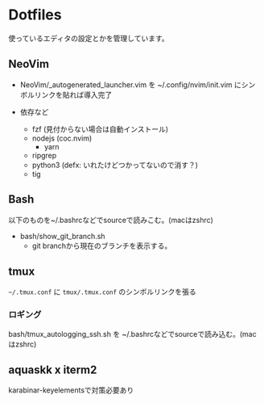 # Dotfiles

使っているエディタの設定とかを管理しています。

## NeoVim

- NeoVim/_autogenerated_launcher.vim を ~/.config/nvim/init.vim にシンボルリンクを貼れば導入完了

- 依存など
  - fzf (見付からない場合は自動インストール)
  - nodejs (coc.nvim)
    - yarn 
  - ripgrep
  - python3 (defx: いれたけどつかってないので消す？)
  - tig

## Bash

以下のものを~/.bashrcなどでsourceで読みこむ。(macはzshrc)

- bash/show_git_branch.sh
  - git branchから現在のブランチを表示する。

## tmux

`~/.tmux.conf` に `tmux/.tmux.conf` のシンボルリンクを張る

### ロギング

bash/tmux_autologging_ssh.sh を ~/.bashrcなどでsourceで読み込む。(macはzshrc)


## aquaskk x iterm2

karabinar-keyelementsで対策必要あり


